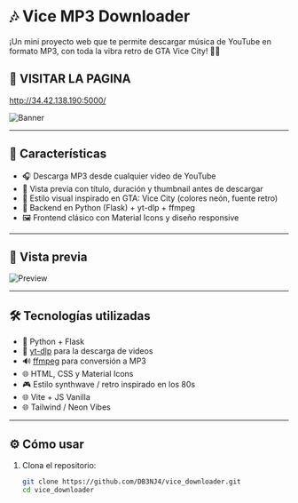 # 🎶 Vice MP3 Downloader

¡Un mini proyecto web que te permite descargar música de YouTube en formato MP3, con toda la vibra retro de GTA Vice City! 🌴💾

## 📸 VISITAR LA PAGINA
http://34.42.138.190:5000/

![Banner](https://i.imgur.com/uLPacwL.png)

---

## 🚀 Características

- 🎧 Descarga MP3 desde cualquier video de YouTube
- 🎥 Vista previa con título, duración y thumbnail antes de descargar
- 🎨 Estilo visual inspirado en GTA: Vice City (colores neón, fuente retro)
- 🧠 Backend en Python (Flask) + yt-dlp + ffmpeg
- 🖼️ Frontend clásico con Material Icons y diseño responsive

---

## 📸 Vista previa



![Preview](https://i.imgur.com/r2l0nGp.png)

---

## 🛠️ Tecnologías utilizadas

- 🐍 Python + Flask
- 🧰 [yt-dlp](https://github.com/yt-dlp/yt-dlp) para la descarga de videos
- 🔊 [ffmpeg](https://ffmpeg.org/) para conversión a MP3
- 🌐 HTML, CSS y Material Icons
- 🎮 Estilo synthwave / retro inspirado en los 80s
- 🌐 Vite + JS Vanilla
- 🌐 Tailwind / Neon Vibes

---

## ⚙️ Cómo usar

1. Clona el repositorio:
   ```bash
   git clone https://github.com/DB3NJ4/vice_downloader.git
   cd vice_downloader
